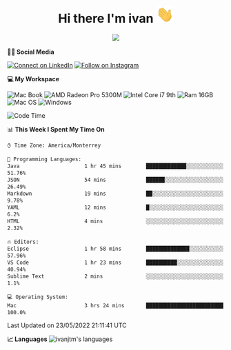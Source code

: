 <h1 align="center">Hi there I'm ivan <img src="https://raw.githubusercontent.com/ABSphreak/ABSphreak/master/gifs/Hi.gif" width="40px" /></h1>
<div align="center">
<img src="http://github-readme-streak-stats.herokuapp.com?user=ivanjtm&hide_border=true&background=00000000&border=FFFFFF00&sideNums=A8A8A8&sideLabels=A8A8A8&currStreakNum=FFC93C&dates=A8A8A8)](https://git.io/streak-stats"/>
</div>

**👦🏻 Social Media**

[![Connect on LinkedIn](https://img.shields.io/badge/LinkedIn-%230077B5.svg?&style=flat-square&logo=linkedin&logoColor=white)](https://www.linkedin.com/in/ivanjtm)
[![Follow on Instagram](https://img.shields.io/badge/Instagram-E4405F?style=flat-square&logo=instagram&logoColor=white)](https://www.instagram.com/ivanjtm)

**💻 My Workspace**

![Mac Book](https://img.shields.io/badge/Apple-MacBook_Pro_2019-999999?style=flat-square&logo=apple&logoColor=white)
![AMD Radeon Pro 5300M](https://img.shields.io/badge/AMD-Radeon_Pro_5300M-ED1C24?style=flat-square&logo=amd&logoColor=white)
![Intel Core i7 9th](https://img.shields.io/badge/Intel-Core_i7_9th-0071C5?style=flat-square&logo=intel&logoColor=white)
![Ram 16GB](https://img.shields.io/badge/RAM-16GB-230071C5?style=flat-square&logoColor=white)
![Mac OS](https://img.shields.io/badge/Mac%20OS-000000?style=flat-square&logo=apple&logoColor=white)
![Windows](https://img.shields.io/badge/Windows-0078D6?style=flat-square&logo=windows&logoColor=white)


<!--START_SECTION:waka-->
![Code Time](http://img.shields.io/badge/Code%20Time-684%20hrs%2018%20mins-blue)

📊 **This Week I Spent My Time On** 

```text
⌚︎ Time Zone: America/Monterrey

💬 Programming Languages: 
Java                     1 hr 45 mins        █████████████░░░░░░░░░░░░   51.76% 
JSON                     54 mins             ██████░░░░░░░░░░░░░░░░░░░   26.49% 
Markdown                 19 mins             ██░░░░░░░░░░░░░░░░░░░░░░░   9.78% 
YAML                     12 mins             █░░░░░░░░░░░░░░░░░░░░░░░░   6.2% 
HTML                     4 mins              ░░░░░░░░░░░░░░░░░░░░░░░░░   2.32%

🔥 Editors: 
Eclipse                  1 hr 58 mins        ██████████████░░░░░░░░░░░   57.96% 
VS Code                  1 hr 23 mins        ██████████░░░░░░░░░░░░░░░   40.94% 
Sublime Text             2 mins              ░░░░░░░░░░░░░░░░░░░░░░░░░   1.1%

💻 Operating System: 
Mac                      3 hrs 24 mins       █████████████████████████   100.0%

```


 Last Updated on 23/05/2022 21:11:41 UTC
<!--END_SECTION:waka-->
**📈 Languages**
 ![ivanjtm's languages](https://wakatime.com/share/@ivanjtm/a32f83c6-d0c9-49a4-a5ae-d0440b950377.svg)
